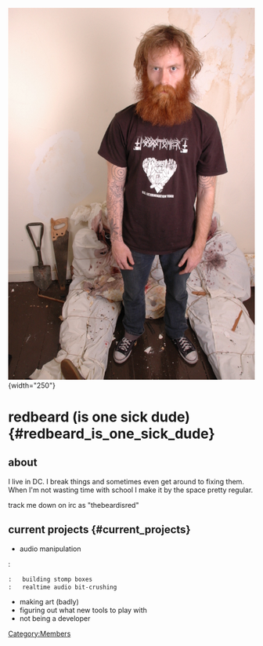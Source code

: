 ![](redbeard.jpg "redbeard.jpg"){width="250"}

# redbeard (is one sick dude) {#redbeard_is_one_sick_dude}

## about

I live in DC. I break things and sometimes even get around to fixing
them. When I'm not wasting time with school I make it by the space
pretty regular.

track me down on irc as "thebeardisred"

## current projects {#current_projects}

-   audio manipulation

:   

    :   building stomp boxes
    :   realtime audio bit-crushing

-   making art (badly)
-   figuring out what new tools to play with
-   not being a developer

[Category:Members](Category:Members)
